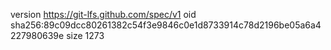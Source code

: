 version https://git-lfs.github.com/spec/v1
oid sha256:89c09dcc80261382c54f3e9846c0e1d8733914c78d2196be05a6a4227980639e
size 1273
